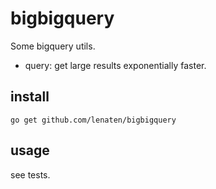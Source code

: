 # bigbigquery
Some bigquery utils.

- query: get large results exponentially faster.

## install
```
go get github.com/lenaten/bigbigquery
```

## usage
see tests.
